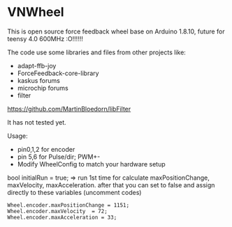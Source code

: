# VNWheel
This is open source force feedback wheel base on Arduino 1.8.10, future for teensy 4.0 600MHz :O!!!!!!

The code use some libraries and files from other projects like:
- adapt-ffb-joy 
- ForceFeedback-core-library
- kaskus forums
- microchip forums
- filter

https://github.com/MartinBloedorn/libFilter

It has not tested yet.

Usage:
- pin0,1,2 for encoder
- pin 5,6 for Pulse/dir; PWM+-
- Modify WheelConfig to match your hardware setup

bool initialRun = true; => run 1st time for calculate maxPositionChange, maxVelocity, maxAcceleration. after that you can set to false and assign directly to these variables (uncomment codes)

    Wheel.encoder.maxPositionChange = 1151;
    Wheel.encoder.maxVelocity  = 72;
    Wheel.encoder.maxAcceleration = 33;

